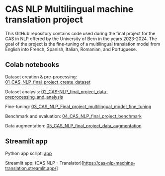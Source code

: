 # CAS NLP Multilingual machine translation project 

This GitHub repository contains code used during the final project for the CAS in NLP offered by the University of Bern in the years 2023-2024. 
The goal of the project is the fine-tuning of a multilingual translation model from English into French, Spanish, Italian, Romanian, and Portuguese. 

## Colab notebooks
Dataset creation & pre-processing: [01_CAS_NLP_final_project_create_dataset](https://github.com/CBaffelli/CAS-NLP_Machine-translation/blob/main/01_CAS_NLP_final_project_create_dataset.ipynb)

Dataset analysis: [02_CAS-NLP_final_project_data-preprocessing_and_analysis](https://github.com/CBaffelli/CAS-NLP_Machine-translation/blob/main/02_CAS_NLP_final_project_data_preprocessing_and_analysis.ipynb)

Fine-tuning: [03_CAS_NLP_Final_project_multilingual_model_fine_tuning](https://github.com/CBaffelli/CAS-NLP_Machine-translation/blob/main/03_CAS_NLP_Final_project_multilingual_model_fine_tuning.ipynb)

Benchmark and evaluation: [04_CAS_NLP_final_project_benchmark](https://github.com/CBaffelli/CAS-NLP_Machine-translation/blob/main/04_CAS_NLP_final_project_benchmark.ipynb)

Data augmentation: [05_CAS_NLP_final_project_data_augmentation](https://github.com/CBaffelli/CAS-NLP_Machine-translation/blob/main/05_CAS_NLP_final_project_data_augmentation.ipynb)

## Streamlit app 

Python app script: [app](https://github.com/CBaffelli/CAS-NLP_Machine-translation/blob/main/app.py)

Streamlit app: (CAS NLP - Translator)[https://cas-nlp-machine-translation.streamlit.app/]
